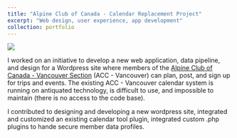 ```yaml
---
title: "Alpine Club of Canada - Calendar Replacement Project"
excerpt: "Web design, user experience, app development"
collection: portfolio
---
```


![](https://maelliott1010.github.io/madisonannelliott/images/cropped-alpine-club-of-canada-1.png)

I worked on an initiative to develop a new web application, data pipeline, and design for a Wordpress site where members of the [Alpine Club of Canada - Vancouver Section](http://www.accvancouver.org/) (ACC - Vancouver) can plan, post, and sign up for trips and events.
The existing ACC - Vancouver calendar system is running on antiquated technology, is difficult to use, and impossible to maintain (there is no access to the code base).

I contributed to designing and developing a new wordpress site, integrated and customized an existing calendar tool plugin, integrated custom .php plugins to hande secure member data profiles.
